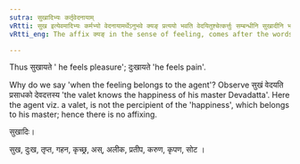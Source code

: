 ```yaml
---
sutra: सुखादिभ्यः कर्तृवेदनायाम्
vRtti: सुख इत्येवमादिभ्यः कर्मभ्यो वेदनायामर्थेऽनुभवे क्यङ् प्रत्ययो भवति वेदयितुश्चेत्कर्त्तुः सम्बन्धीनि सुखादीनि भवन्ति ॥
vRtti_eng: The affix क्यङ् in the sense of feeling, comes after the words  \"pleasure\" &c., when the pleasure &c. belong to the agent as feels thereof.

---
```

Thus सुखायते ' he feels pleasure';  दुःखायते 'he feels pain'.

Why do we say 'when the feeling belongs to the agent'? Observe सुखं वेदयति प्रसाधको देवदत्तस्य 'the valet knows the happiness of his master Devadatta'.  Here the agent viz. a valet, is not the percipient of the 'happiness', which belongs to his master; hence there is no affixing.

सुखादिः।

सुख, दुःख, तृप्त, गहन, कृच्छ्र, अस्, अलीक, प्रतीप, करुण, कृपण, सोट ।
